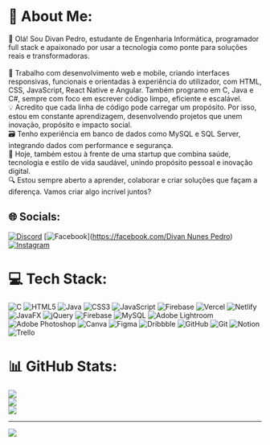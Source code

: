 # 💫 About Me:
👋 Olá! Sou Divan Pedro, estudante de Engenharia Informática, programador full stack e apaixonado por usar a tecnologia como ponte para soluções reais e transformadoras.<br><br>
🚀 Trabalho com desenvolvimento web e mobile, criando interfaces responsivas, funcionais e orientadas à experiência do utilizador, com HTML, CSS, JavaScript, React Native e Angular. Também programo em C, Java e C#, sempre com foco em escrever código limpo, eficiente e escalável.<br>
💡 Acredito que cada linha de código pode carregar um propósito. Por isso, estou em constante aprendizagem, desenvolvendo projetos que unem inovação, propósito e impacto social.<br>
🗃️ Tenho experiência em banco de dados como MySQL e SQL Server, integrando dados com performance e segurança.<br>
💼 Hoje, também estou à frente de uma startup que combina saúde, tecnologia e estilo de vida saudável, unindo propósito pessoal e inovação digital.<br>
🔍 Estou sempre aberto a aprender, colaborar e criar soluções que façam a diferença. Vamos criar algo incrível juntos?<br>


## 🌐 Socials:
[![Discord](https://img.shields.io/badge/Discord-%237289DA.svg?logo=discord&logoColor=white)](https://discord.gg/divannunes7) [![Facebook](https://img.shields.io/badge/Facebook-%231877F2.svg?logo=Facebook&logoColor=white)]([https://facebook.com/Divan Nunes Pedro](https://www.facebook.com/profile.php?id=100005882555505)) [![Instagram](https://img.shields.io/badge/Instagram-%23E4405F.svg?logo=Instagram&logoColor=white)](https://instagram.com/divanpedro123) 

# 💻 Tech Stack:
![C](https://img.shields.io/badge/c-%2300599C.svg?style=for-the-badge&logo=c&logoColor=white) ![HTML5](https://img.shields.io/badge/html5-%23E34F26.svg?style=for-the-badge&logo=html5&logoColor=white) ![Java](https://img.shields.io/badge/java-%23ED8B00.svg?style=for-the-badge&logo=openjdk&logoColor=white) ![CSS3](https://img.shields.io/badge/css3-%231572B6.svg?style=for-the-badge&logo=css3&logoColor=white) ![JavaScript](https://img.shields.io/badge/javascript-%23323330.svg?style=for-the-badge&logo=javascript&logoColor=%23F7DF1E) ![Firebase](https://img.shields.io/badge/firebase-%23039BE5.svg?style=for-the-badge&logo=firebase) ![Vercel](https://img.shields.io/badge/vercel-%23000000.svg?style=for-the-badge&logo=vercel&logoColor=white) ![Netlify](https://img.shields.io/badge/netlify-%23000000.svg?style=for-the-badge&logo=netlify&logoColor=#00C7B7) ![JavaFX](https://img.shields.io/badge/javafx-%23FF0000.svg?style=for-the-badge&logo=javafx&logoColor=white) ![jQuery](https://img.shields.io/badge/jquery-%230769AD.svg?style=for-the-badge&logo=jquery&logoColor=white) ![Firebase](https://img.shields.io/badge/firebase-a08021?style=for-the-badge&logo=firebase&logoColor=ffcd34) ![MySQL](https://img.shields.io/badge/mysql-4479A1.svg?style=for-the-badge&logo=mysql&logoColor=white) ![Adobe Lightroom](https://img.shields.io/badge/Adobe%20Lightroom-31A8FF.svg?style=for-the-badge&logo=Adobe%20Lightroom&logoColor=white) ![Adobe Photoshop](https://img.shields.io/badge/adobe%20photoshop-%2331A8FF.svg?style=for-the-badge&logo=adobe%20photoshop&logoColor=white) ![Canva](https://img.shields.io/badge/Canva-%2300C4CC.svg?style=for-the-badge&logo=Canva&logoColor=white) ![Figma](https://img.shields.io/badge/figma-%23F24E1E.svg?style=for-the-badge&logo=figma&logoColor=white) ![Dribbble](https://img.shields.io/badge/Dribbble-EA4C89?style=for-the-badge&logo=dribbble&logoColor=white) ![GitHub](https://img.shields.io/badge/github-%23121011.svg?style=for-the-badge&logo=github&logoColor=white) ![Git](https://img.shields.io/badge/git-%23F05033.svg?style=for-the-badge&logo=git&logoColor=white) ![Notion](https://img.shields.io/badge/Notion-%23000000.svg?style=for-the-badge&logo=notion&logoColor=white) ![Trello](https://img.shields.io/badge/Trello-%23026AA7.svg?style=for-the-badge&logo=Trello&logoColor=white)
# 📊 GitHub Stats:
![](https://github-readme-stats.vercel.app/api?username=Divanpedro123&theme=dark&hide_border=false&include_all_commits=false&count_private=false)<br/>
![](https://github-readme-streak-stats.herokuapp.com/?user=Divanpedro123&theme=dark&hide_border=false)<br/>
![](https://github-readme-stats.vercel.app/api/top-langs/?username=Divanpedro123&theme=dark&hide_border=false&include_all_commits=false&count_private=false&layout=compact)

---
[![](https://visitcount.itsvg.in/api?id=Divanpedro123&icon=0&color=0)](https://visitcount.itsvg.in)


<!-- Proudly created with GPRM ( https://gprm.itsvg.in ) -->

<!---
Divanpedro123/Divanpedro123 is a ✨ special ✨ repository because its `README.md` (this file) appears on your GitHub profile.
You can click the Preview link to take a look at your changes.
--->
